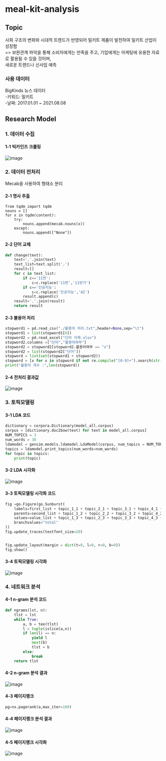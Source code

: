 # meal-kit-analysis

## Topic
사회 구조의 변화와 시대적 트렌드가 반영되어 밀키트 제품이 발전하여 밀키트 산업이 성장함       
=> 보완관계 파악을 통해 소비자에게는 만족을 주고, 기업에게는 마케팅에 유용한 자료로 활용될 수 있을 것이며,         
새로운 트렌드나 신사업 예측
  
### 사용 데이터
BigKinds 뉴스 데이터        
  -키워드: 밀키트        
  -날짜: 2017.01.01 ~ 2021.08.08
  
  
## Research Model

### 1. 데이터 수집

#### 1-1 빅카인즈 크롤링
![image](https://user-images.githubusercontent.com/88631078/131560714-031871e3-cecb-47f7-8082-828f39c0dcb7.png)

### 2. 데이터 전처리
Mecab을 사용하여 형태소 분리

#### 2-1 명사 추출
```
from tqdm import tqdm
nouns = [] 
for x in tqdm(content):
    try:
        nouns.append(mecab.nouns(x))
    except:
        nouns.append(["None"])
```

#### 2-2 단어 교체
```python
def change(text):
    text=','.join(text)
    text_list=text.split(',')
    result=[]
    for c in text_list:
        if c=='11번':
            c=c.replace('11번','11번가')
        if c=='인공지능':
            c=c.replace('인공지능','AI')
        result.append(c)
    result=','.join(result)
    return result
```

#### 2-3 불용어 처리
```python
stopword1 = pd.read_csv("./불용어 처리.txt",header=None,sep="\t")
stopword1 = list(stopword1[0])
stopword2 = pd.read_excel("단어 삭제.xlsx")
stopword2.columns =["단어","불용어여부"]
stopword2 = stopword2[stopword2.불용어여부 == "x"]
stopword2 = list(stopword2["단어"])
stopword = list(set(stopword1 + stopword2))
stopword = [x for x in stopword if not re.compile("[0-9]+").search(str(x))]
print("불용어 개수 :",len(stopword))
```

#### 2-4 전처리 결과값
![image](https://user-images.githubusercontent.com/88631078/131561534-22cbbc54-4c63-4a96-b4e8-eebeb91106a8.png)


### 3. 토픽모델링

#### 3-1 LDA 코드
```python
dictionary = corpora.Dictionary(model_all.corpus)
corpus = [dictionary.doc2bow(text) for text in model_all.corpus]
NUM_TOPICS = 3
num_words = 30
ldamodel = gensim.models.ldamodel.LdaModel(corpus, num_topics = NUM_TOPICS, id2word=dictionary, passes=15)
topics = ldamodel.print_topics(num_words=num_words)
for topic in topics:
    print(topic)
```

#### 3-2 LDA 시각화
![image](https://user-images.githubusercontent.com/88631078/131688716-5b93f84a-e472-4e2d-a67a-513e1c7feaef.png)

#### 3-3 토픽모델링 시각화 코드
```python
fig =go.Figure(go.Sunburst(
    labels=first_list + topic_1_1 + topic_2_1 + topic_3_1 + topic_4_1 + topic_5_1 + topic_6_1 + topic_7_1 + topic_8_1,
    parents=second_list + topic_1_2 + topic_2_2 + topic_3_2 + topic_4_2 + topic_5_2 + topic_6_2 + topic_7_2 + topic_8_2,
    values=value_list + topic_1_3 + topic_2_3 + topic_3_3 + topic_4_3 + topic_5_3 + topic_6_3 + topic_7_3 + topic_8_3,
    branchvalues="total"
))
fig.update_traces(textfont_size=20)


fig.update_layout(margin = dict(t=0, l=0, r=0, b=0))
fig.show()
```

#### 3-4 토픽모델링 시각화
![image](https://user-images.githubusercontent.com/88631078/131688973-6d418982-28dd-4f50-93a6-4b4e54245789.png)

### 4. 네트워크 분석

#### 4-1 n-gram 분석 코드
```python
def ngrams(lst, n):
    tlst = lst
    while True:
        a, b = tee(tlst)
        l = tuple(islice(a,n))
        if len(l) == n:
            yield l
            next(b)
            tlst = b
        else:
            break
    return tlst
```

#### 4-2 n-gram 분석 결과
![image](https://user-images.githubusercontent.com/88631078/131562509-a94066ab-005d-46b5-98ae-fa1fa5b74a06.png)

#### 4-3 페이지랭크
```python
pg=nx.pagerank(a,max_iter=100)
```

#### 4-4 페이지랭크 분석 결과
![image](https://user-images.githubusercontent.com/88631078/131562991-81d6463e-0701-4cc5-a8dd-d969b9cd068a.png)

#### 4-5 페이지랭크 시각화
![image](https://user-images.githubusercontent.com/88631078/131563193-9cdfaf73-472d-444b-880e-ce68f75f1ec5.png)
